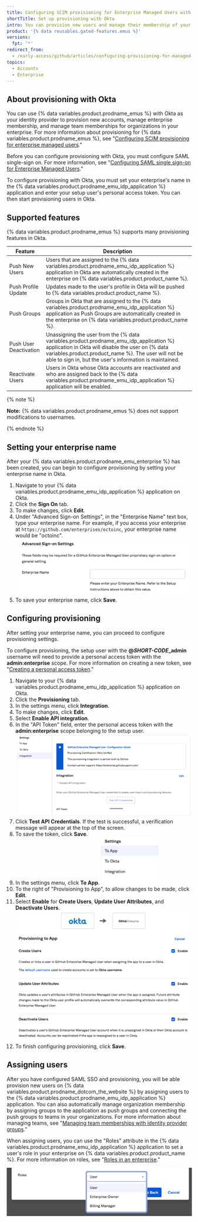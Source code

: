 ```yaml
---
title: Configuring SCIM provisioning for Enterprise Managed Users with Okta
shortTitle: Set up provisioning with Okta
intro: You can provision new users and manage their membership of your enterprise and teams using Okta as your identity provider.
product: '{% data reusables.gated-features.emus %}'
versions:
  fpt: '*'
redirect_from:
  - /early-access/github/articles/configuring-provisioning-for-managed-users-with-okta
topics:
  - Accounts
  - Enterprise
---
```


## About provisioning with Okta

You can use {% data variables.product.prodname_emus %} with Okta as your identity provider to provision new accounts, manage enterprise membership, and manage team memberships for organizations in your enterprise. For more information about provisioning for {% data variables.product.prodname_emus %}, see "[Configuring SCIM provisioning for enterprise managed users](/github/setting-up-and-managing-your-enterprise/managing-your-enterprise-users-with-your-identity-provider/configuring-scim-provisioning-for-enterprise-managed-users)."

Before you can configure provisioning with Okta, you must configure SAML single-sign on. For more information, see "[Configuring SAML single sign-on for Enterprise Managed Users](/github/setting-up-and-managing-your-enterprise/managing-your-enterprise-users-with-your-identity-provider/configuring-saml-single-sign-on-for-enterprise-managed-users)."

To configure provisioning with Okta, you must set your enterprise's name in the {% data variables.product.prodname_emu_idp_application %} application and enter your setup user's personal access token. You can then start provisioning users in Okta.

## Supported features

{% data variables.product.prodname_emus %} supports many provisioning features in Okta.

| Feature                | Description                                                                                                                                                                                                                                                         |
| ---------------------- | ------------------------------------------------------------------------------------------------------------------------------------------------------------------------------------------------------------------------------------------------------------------- |
| Push New Users         | Users that are assigned to the {% data variables.product.prodname_emu_idp_application %} application in Okta are automatically created in the enterprise on {% data variables.product.product_name %}.                                                          |
| Push Profile Update    | Updates made to the user's profile in Okta will be pushed to {% data variables.product.product_name %}.                                                                                                                                                             |
| Push Groups            | Groups in Okta that are assigned to the {% data variables.product.prodname_emu_idp_application %} application as Push Groups are automatically created in the enterprise on {% data variables.product.product_name %}.                                          |
| Push User Deactivation | Unassigning the user from the {% data variables.product.prodname_emu_idp_application %} application in Okta will disable the user on {% data variables.product.product_name %}. The user will not be able to sign in, but the user's information is maintained. |
| Reactivate Users       | Users in Okta whose Okta accounts are reactivated and who are assigned back to the {% data variables.product.prodname_emu_idp_application %} application will be enabled.                                                                                         |

{% note %}

**Note:** {% data variables.product.prodname_emus %} does not support modifications to usernames.

{% endnote %}

## Setting your enterprise name

After your {% data variables.product.prodname_emu_enterprise %} has been created, you can begin to configure provisioning by setting your enterprise name in Okta.

1. Navigate to your {% data variables.product.prodname_emu_idp_application %} application on Okta.
1. Click the **Sign On** tab.
1. To make changes, click **Edit**.
1. Under "Advanced Sign-on Settings", in the "Enterprise Name" text box, type your enterprise name. For example, if you access your enterprise at `https://github.com/enterprises/octoinc`, your enterprise name would be "octoinc". ![Screenshot of the Enterprise Name field on Okta](/assets/images/help/enterprises/okta-emu-enterprise-name.png)
1. To save your enterprise name, click **Save**.

## Configuring provisioning

After setting your enterprise name, you can proceed to configure provisioning settings.

To configure provisioning, the setup user with the **@<em>SHORT-CODE</em>_admin** username will need to provide a personal access token with the **admin:enterprise** scope. For more information on creating a new token, see "[Creating a personal access token](/github/setting-up-and-managing-your-enterprise/managing-your-enterprise-users-with-your-identity-provider/configuring-scim-provisioning-for-enterprise-managed-users#creating-a-personal-access-token)."

1. Navigate to your {% data variables.product.prodname_emu_idp_application %} application on Okta.
1. Click the **Provisioning** tab.
1. In the settings menu, click **Integration**.
1. To make changes, click **Edit**.
1. Select **Enable API integration**.
1. In the "API Token" field, enter the personal access token with the **admin:enterprise** scope belonging to the setup user. ![Screenshot showing the API Token field on Okta](/assets/images/help/enterprises/okta-emu-token.png)
1. Click **Test API Credentials**. If the test is successful, a verification message will appear at the top of the screen.
1. To save the token, click **Save**.
1. In the settings menu, click **To App**. ![Screenshot showing the To App menu item on Okta](/assets/images/help/enterprises/okta-emu-to-app-menu.png)
1. To the right of "Provisioning to App", to allow changes to be made, click **Edit**.
1. Select **Enable** for **Create Users**, **Update User Attributes**, and **Deactivate Users**. ![Screenshot showing provisioning options on Okta](/assets/images/help/enterprises/okta-emu-provisioning-to-app.png)
1. To finish configuring provisioning, click **Save**.

## Assigning users

After you have configured SAML SSO and provisioning, you will be able provision new users on {% data variables.product.prodname_dotcom_the_website %} by assigning users to the {% data variables.product.prodname_emu_idp_application %} application. You can also automatically manage organization membership by assigning groups to the application as push groups and connecting the push groups to teams in your organizations. For more information about managing teams, see "[Managing team memberships with identity provider groups](/github/setting-up-and-managing-your-enterprise/managing-your-enterprise-users-with-your-identity-provider/managing-team-memberships-with-identity-provider-groups)."

When assigning users, you can use the "Roles" attribute in the {% data variables.product.prodname_emu_idp_application %} application to set a user's role in your enterprise on {% data variables.product.product_name %}. For more information on roles, see "[Roles in an enterprise](/github/setting-up-and-managing-your-enterprise/managing-users-in-your-enterprise/roles-in-an-enterprise)."

![Screenshot showing the role options for provisioned user on Okta](/assets/images/help/enterprises/okta-emu-user-role.png)
